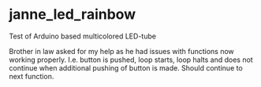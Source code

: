# janne_led_rainbow
Test of Arduino based multicolored LED-tube


Brother in law asked for my help as he had issues with functions now working properly.
I.e. button is pushed, loop starts, loop halts and does not continue when additional 
pushing of button is made. Should continue to next function.
